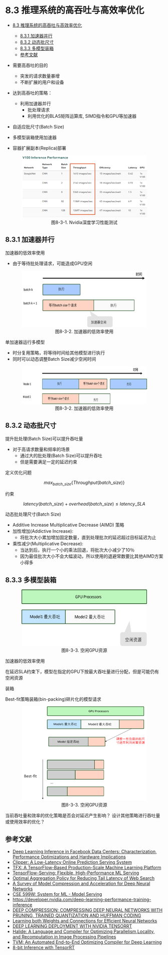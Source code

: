 <!--Copyright © Microsoft Corporation. All rights reserved.
  适用于[License](https://github.com/microsoft/AI-System/blob/main/LICENSE)版权许可-->


# 8.3 推理系统的高吞吐与高效率优化

- [8.3 推理系统的高吞吐与高效率优化](#83-推理系统的高吞吐与高效率优化)
  - [8.3.1 加速器并行](#831-加速器并行)
  - [8.3.2 动态批尺寸](#832-动态批尺寸)
  - [8.3.3 多模型装箱](#833-多模型装箱)
  - [参考文献](#参考文献)

- 需要高吞吐的目的
  - 突发的请求数量暴增
  - 不断扩展的用户和设备
- 达到高吞吐的策略：
  - 利用加速器并行
    - 批处理请求
    - 利用优化的BLAS矩阵运算库, SIMD指令和GPU等加速器
- 自适应批尺寸(Batch Size)
- 多模型装箱使用加速器
- 容器扩展副本(Replica)部署

<center> <img src="./img/3/8-3-1-throughput.png" width="400" height="200" /></center>
<center>图8-3-1. Nvidia深度学习性能测试</center>

## 8.3.1 加速器并行

加速器的低效率使用

- 由于等待批处理请求，可能造成GPU空闲

<center> <img src="./img/3/8-3-2-lowutil.png" width="400" height="180" /></center>
<center>图8-3-2. 加速器的低效率使用</center>


单加速器运行多模型

- 时分复用策略，将等待时间给其他模型进行执行
- 同时可以动态调整Batch Size减少空闲时间

<center> <img src="./img/3/8-3-3-multimodel.png" width="400" height="120" /></center>
<center>图8-3-2. 加速器的低效率使用</center>

## 8.3.2 动态批尺寸

提升批处理(Batch Size)可以提升吞吐量

- 对于高请求数量和频率的场景
  - 通过大的批处理(Batch Size)可以提升吞吐
  - 但是需要满足一定的延迟约束

定义优化问题

$$max_{batch\_size}\{Throughput(batch\_size)\}$$

约束

$$latency(batch\_size) + overhead(batch\_size) \leq latency\_SLA $$

动态批处理尺寸(Batch Size)

- Additive Increase Multiplicative Decrease (AIMD) 策略
- 加性增加(Addictive Increase): 
  - 将批次大小累加增加固定数量，直到处理批次的延迟超过目标延迟为止
- 乘性减少(Multiplicative Decrease): 
  - 当达到后，执行一个小的乘法回退，将批次大小减少了10％
  - 因为最佳批次大小不会大幅波动，所以使用的退避常数要比其他AIMD方案小得多


## 8.3.3 多模型装箱


<center> <img src="./img/3/8-3-4-fragments.png" width="400" height="180" /></center>
<center>图8-3-3. 空闲GPU资源</center>

加速器的低效率使用

在延迟SLA约束下，模型在指定的GPU下按最大吞吐量进行分配，但是可能仍有空闲资源

装箱

Best-fit策略装箱(bin-packing)碎片化的模型请求

<center> <img src="./img/3/8-3-5-packing.png" width="400" height="300" /></center>
<center>图8-3-3. 空闲GPU资源</center>


当前吞吐量和效率的优化策略是否会对延迟产生影响？
设计其他策略进行吞吐量或使用效率的优化？

## 参考文献

- [Deep Learning Inference in Facebook Data Centers: Characterization, Performance Optimizations and Hardware Implications](https://arxiv.org/abs/1811.09886)
- [Clipper: A Low-Latency Online Prediction Serving System](https://www.usenix.org/system/files/conference/nsdi17/nsdi17-crankshaw.pdf)
- [TFX: A TensorFlow-Based Production-Scale Machine Learning Platform](https://research.google/pubs/pub46484/)
- [TensorFlow-Serving: Flexible, High-Performance ML Serving](https://arxiv.org/abs/1712.06139)
- [Optimal Aggregation Policy for Reducing Tail Latency of Web Search](https://www.microsoft.com/en-us/research/wp-content/uploads/2016/02/samehe-2015sigir.optimalaggregation.pdf)
- [A Survey of Model Compression and Acceleration for Deep Neural Networks](https://arxiv.org/abs/1710.09282)
- [CSE 599W: System for ML - Model Serving](https://dlsys.cs.washington.edu/)
- https://developer.nvidia.com/deep-learning-performance-training-inference 
- [DEEP COMPRESSION:   COMPRESSING DEEP NEURAL NETWORKS WITH PRUNING, TRAINED QUANTIZATION AND HUFFMAN CODING](https://arxiv.org/abs/1510.00149) 
- [Learning both Weights and Connections for Efficient Neural Networks](https://arxiv.org/abs/1506.02626)
- [DEEP LEARNING DEPLOYMENT WITH NVIDIA TENSORRT](https://developer.nvidia.com/blog/deploying-deep-learning-nvidia-tensorrt/)
- [Halide: A Language and Compiler for Optimizing Parallelism,Locality, and Recomputation in Image Processing Pipelines](https://people.csail.mit.edu/jrk/halide-pldi13.pdf)
- [TVM: An Automated End-to-End Optimizing Compiler for Deep Learning](https://arxiv.org/abs/1802.04799)
- [8-bit Inference with TensorRT](https://on-demand.gputechconf.com/gtc/2017/presentation/s7310-8-bit-inference-with-tensorrt.pdf)


